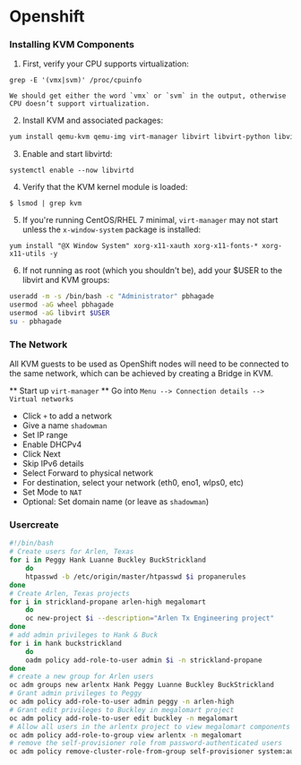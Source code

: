 # Openshift

### Installing KVM Components

1. First, verify your CPU supports virtualization:
```
grep -E '(vmx|svm)' /proc/cpuinfo
```
    We should get either the word `vmx` or `svm` in the output, otherwise CPU doesn’t support virtualization.

2. Install KVM and associated packages:
```bash
yum install qemu-kvm qemu-img virt-manager libvirt libvirt-python libvirt-client virt-install virt-viewer bridge-utils -y
```

3. Enable and start libvirtd:
```
systemctl enable --now libvirtd
```

4. Verify that the KVM kernel module is loaded:
```
$ lsmod | grep kvm
```

5. If you're running CentOS/RHEL 7 minimal, `virt-manager` may not start unless the `x-window-system` package is installed:
```
yum install "@X Window System" xorg-x11-xauth xorg-x11-fonts-* xorg-x11-utils -y
```

6. If not running as root (which you shouldn't be), add your $USER to the libvirt and KVM groups:
```bash
useradd -m -s /bin/bash -c "Administrator" pbhagade
usermod -aG wheel pbhagade
usermod -aG libvirt $USER
su - pbhagade
```

### The Network

All KVM guests to be used as OpenShift nodes will need to be connected to the same network, which can be achieved by creating a Bridge in KVM.

** Start up `virt-manager`
** Go into `Menu --> Connection details --> Virtual networks`
* Click `+` to add a network
* Give a name `shadowman`
* Set IP range
* Enable DHCPv4
* Click Next
* Skip IPv6 details
* Select Forward to physical network
* For destination, select your network (eth0, eno1, wlps0, etc)
* Set Mode to `NAT`
* Optional: Set domain name (or leave as `shadowman`)



### Usercreate

```bash
#!/bin/bash
# Create users for Arlen, Texas
for i in Peggy Hank Luanne Buckley BuckStrickland
	do
	htpasswd -b /etc/origin/master/htpasswd $i propanerules
done
# Create Arlen, Texas projects
for i in strickland-propane arlen-high megalomart
	do
	oc new-project $i --description="Arlen Tx Engineering project"
done
# add admin privileges to Hank & Buck
for i in hank buckstrickland
	do
	oadm policy add-role-to-user admin $i -n strickland-propane
done
# create a new group for Arlen users
oc adm groups new arlentx Hank Peggy Luanne Buckley BuckStrickland
# Grant admin privileges to Peggy
oc adm policy add-role-to-user admin peggy -n arlen-high
# Grant edit privileges to Buckley in megalomart project
oc adm policy add-role-to-user edit buckley -n megalomart
# Allow all users in the arlentx project to view megalomart components
oc adm policy add-role-to-group view arlentx -n megalomart
# remove the self-provisioner role from password-authenticated users
oc adm policy remove-cluster-role-from-group self-provisioner system:authenticated system:authenticated:oauth
```
